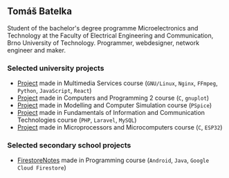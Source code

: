 ## Tomáš Batelka
Student of the bachelor's degree programme Microelectronics and Technology at the Faculty of Electrical Engineering and Communication, Brno University of Technology. Programmer, webdesigner, network engineer and maker.

### Selected university projects
- [Project](https://github.com/vofy/VUT-FEKT-BPC-MDS-Projekt) made in Multimedia Services course (`GNU/Linux`, `Nginx`, `FFmpeg`, `Python`, `JavaScript`, `React`)
- [Project](https://github.com/vofy/VUT-FEKT-BPC-PC2M-Projekt) made in Computers and Programming 2 course (`C`, `gnuplot`)
- [Project](https://github.com/vofy/VUT-FEKT-BPC-MPS-Projekt) made in Modelling and Computer Simulation course (`PSpice`)
- [Project](https://github.com/vofy/VUT-FEKT-BPC-PIS-Projekt) made in Fundamentals of Information and Communication Technologies course (`PHP`, `Laravel`, `MySQL`)
- [Project](https://github.com/vofy/VUT-FEKT-BPC-MAM-ESP32-Projekt) made in Microprocessors and Microcomputers course (`C`, `ESP32`)

### Selected secondary school projects
- [FirestoreNotes](https://github.com/vofy/FirestoreNotes) made in Programming course (`Android`, `Java`, `Google Cloud Firestore`)

